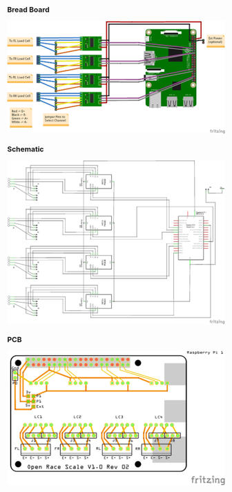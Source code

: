 ### Bread Board  
![Bread Board](https://github.com/jenkinsracing/open-race-scale/blob/master/electrical/open-race-scale-pi-hat-v1_bb.png)  
### Schematic  
![Schematic](https://github.com/jenkinsracing/open-race-scale/blob/master/electrical/open-race-scale-pi-hat-v1_schem.png)  
### PCB  
![PCB](https://github.com/jenkinsracing/open-race-scale/blob/master/electrical/open-race-scale-pi-hat-v1_pcb.png)
